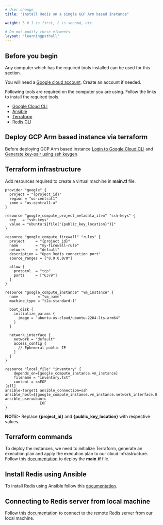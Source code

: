 ```yaml
---
# User change
title: "Install Redis on a single GCP Arm based instance"

weight: 5 # 1 is first, 2 is second, etc.

# Do not modify these elements
layout: "learningpathall"
---
```


## Before you begin

Any computer which has the required tools installed can be used for this section. 

You will need a [Google cloud account](https://console.cloud.google.com/?hl=en-au). Create an account if needed.

Following tools are required on the computer you are using. Follow the links to install the required tools.
* [Google Cloud CLI](/install-tools/gcloud)
* [Ansible](https://www.cyberciti.biz/faq/how-to-install-and-configure-latest-version-of-ansible-on-ubuntu-linux/)
* [Terraform](/install-tools/terraform)
* [Redis CLI](https://redis.io/docs/getting-started/installation/install-redis-on-linux/)

## Deploy GCP Arm based instance via terraform

Before deploying GCP Arm based instance [Login to Google Cloud CLI](/learning-paths/server-and-cloud/gcp/terraform#acquire-user-credentials) and [Generate key-pair using ssh keygen](/learning-paths/server-and-cloud/redis/aws_deployment#generate-key-pairpublic-key-private-key-using-ssh-keygen).

## Terraform infrastructure

Add resources required to create a virtual machine in **main.tf** file.
```
provider "google" {
  project = "{project_id}"
  region = "us-central1"
  zone = "us-central1-a"
}

resource "google_compute_project_metadata_item" "ssh-keys" {
  key   = "ssh-keys"
  value = "ubuntu:${file("{public_key_location}")}"
}

resource "google_compute_firewall" "rules" {
  project     = "{project_id}"
  name        = "my-firewall-rule"
  network     = "default"
  description = "Open Redis connection port"
  source_ranges = ["0.0.0.0/0"]

  allow {
    protocol  = "tcp"
    ports     = ["6379"]
  }
}

resource "google_compute_instance" "vm_instance" {
  name         = "vm_name"
  machine_type = "t2a-standard-1"

  boot_disk {
    initialize_params {
      image = "ubuntu-os-cloud/ubuntu-2204-lts-arm64"
    }
  }

  network_interface {
    network = "default"
    access_config {
      // Ephemeral public IP
    }
  }
}

resource "local_file" "inventory" {
    depends_on=[google_compute_instance.vm_instance]
    filename = "inventory.txt"
    content = <<EOF
[all]
ansible-target1 ansible_connection=ssh ansible_host=${google_compute_instance.vm_instance.network_interface.0.access_config.0.nat_ip} ansible_user=ubuntu
                EOF
}
```
**NOTE:-** Replace **{project_id}** and **{public_key_location}** with respective values.

## Terraform commands

To deploy the instances, we need to initialize Terraform, generate an execution plan and apply the execution plan to our cloud infrastructure. Follow this [documentation](/learning-paths/server-and-cloud/redis/aws_deployment#terraform-commands) to deploy the **main.tf** file.

## Install Redis using Ansible

To install Redis using Ansible follow this [documentation](/learning-paths/server-and-cloud/redis/aws_deployment#install-redis-using-ansible).

## Connecting to Redis server from local machine

Follow this [documentation](/learning-paths/server-and-cloud/redis/aws_deployment#connecting-to-redis-server-from-local-machine) to connect to the remote Redis server from our local machine.
